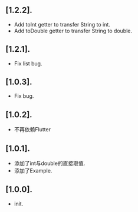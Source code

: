 ## [1.2.2].

* Add toInt getter to transfer String to int.
* Add toDouble getter to transfer String to double.

## [1.2.1].

* Fix list bug.

## [1.0.3].

* Fix bug.
## [1.0.2].

* 不再依赖Flutter

## [1.0.1].

* 添加了int与double的直接取值.
* 添加了Example.

## [1.0.0].

* init.
